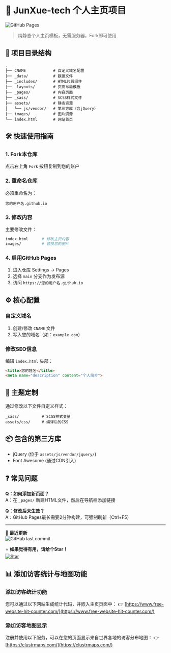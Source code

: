 # 🚀 JunXue-tech 个人主页项目

![GitHub Pages](https://www.junxue.tech/)

> 纯静态个人主页模板，无需服务器，Fork即可使用

## 📁 项目目录结构
```
.
├── CNAME            # 自定义域名配置
├── _data/           # 数据文件
├── _includes/       # HTML片段组件
├── _layouts/        # 页面布局模板
├── _pages/          # 内容页面
├── _sass/           # SCSS样式文件
├── assets/          # 静态资源
│   └── js/vendor/   # 第三方库（含jQuery）
├── images/          # 图片资源
└── index.html       # 网站首页
```

## 🛠️ 快速使用指南

### 1. Fork本仓库
点击右上角 `Fork` 按钮复制到您的账户

### 2. 重命名仓库
必须重命名为：
```
您的用户名.github.io
```

### 3. 修改内容
主要修改文件：
```bash
index.html      # 修改主页内容
images/         # 替换您的图片
```

### 4. 启用GitHub Pages
1. 进入仓库 Settings → Pages
2. 选择 `main` 分支作为发布源
3. 访问 `https://您的用户名.github.io`

## ⚙️ 核心配置

### 自定义域名
1. 创建/修改 `CNAME` 文件
2. 写入您的域名（如：`example.com`）

### 修改SEO信息
编辑 `index.html` 头部：
```html
<title>您的姓名</title>
<meta name="description" content="个人简介">
```

## 🌈 主题定制
通过修改以下文件自定义样式：
```
_sass/          # SCSS样式变量
assets/css/     # 编译后的CSS
```

## 📦 包含的第三方库
- jQuery (位于 `assets/js/vendor/jquery/`)
- Font Awesome (通过CDN引入)

## ❓ 常见问题
**Q：如何添加新页面？**  
A：在 `_pages/` 新建HTML文件，然后在导航栏添加链接

**Q：修改后未生效？**  
A：GitHub Pages最长需要2分钟构建，可强制刷新（Ctrl+F5）

---

🔄 **最近更新**  
![GitHub last commit](https://img.shields.io/github/last-commit/JunXue-tech/JunXue-tech.github.io)

⭐ **如果觉得有用，请给个Star！**  
[![Star](https://img.shields.io/github/stars/JunXue-tech/JunXue-tech.github.io?style=social)](https://github.com/JunXue-tech/JunXue-tech.github.io)

## 📊 添加访客统计与地图功能

### 添加访客统计功能
您可以通过以下网站生成统计代码，并嵌入主页页面中：
👉 [https://www.free-website-hit-counter.com/](https://www.free-website-hit-counter.com/)

### 添加访客地图显示
注册并使用以下服务，可以在您的页面显示来自世界各地的访客分布地图：
👉 [https://clustrmaps.com/](https://clustrmaps.com/)
